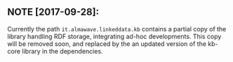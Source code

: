 
## NOTE [2017-09-28]: 

Currently the path `it.almawave.linkeddata.kb` contains a partial copy of the library handling RDF storage, integrating ad-hoc developments.
This copy will be removed soon, and replaced by the an updated version of the kb-core library in the dependencies.


